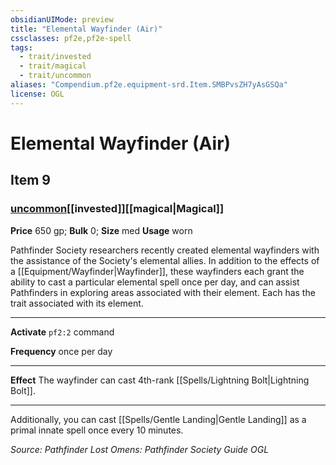 ```yaml
---
obsidianUIMode: preview
title: "Elemental Wayfinder (Air)"
cssclasses: pf2e,pf2e-spell
tags:
  - trait/invested
  - trait/magical
  - trait/uncommon
aliases: "Compendium.pf2e.equipment-srd.Item.SMBPvsZH7yAsGSQa"
license: OGL
---
```

# Elemental Wayfinder (Air)
## Item 9
### [uncommon](uncommon.md "Uncommon Rarity Trait")[[invested]][[magical|Magical]]


**Price** 650 gp; 
**Bulk** 0; **Size** med
**Usage** worn

Pathfinder Society researchers recently created elemental wayfinders with the assistance of the Society's elemental allies. In addition to the effects of a [[Equipment/Wayfinder|Wayfinder]], these wayfinders each grant the ability to cast a particular elemental spell once per day, and can assist Pathfinders in exploring areas associated with their element. Each has the trait associated with its element.

* * *

**Activate** `pf2:2` command

**Frequency** once per day

* * *

**Effect** The wayfinder can cast 4th-rank [[Spells/Lightning Bolt|Lightning Bolt]].

* * *

Additionally, you can cast [[Spells/Gentle Landing|Gentle Landing]] as a primal innate spell once every 10 minutes.

*Source: Pathfinder Lost Omens: Pathfinder Society Guide*
*OGL*